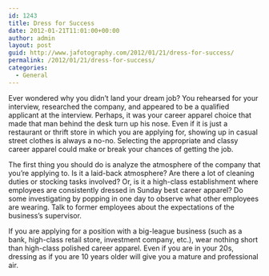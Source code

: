```yaml
---
id: 1243
title: Dress for Success
date: 2012-01-21T11:01:00+00:00
author: admin
layout: post
guid: http://www.jafotography.com/2012/01/21/dress-for-success/
permalink: /2012/01/21/dress-for-success/
categories:
  - General
---
```

Ever wondered why you didn&#8217;t land your dream job? You rehearsed for your interview, researched the company, and appeared to be a qualified applicant at the interview. Perhaps, it was your career apparel choice that made that man behind the desk turn up his nose. Even if it is just a restaurant or thrift store in which you are applying for, showing up in casual street clothes is always a no-no. Selecting the appropriate and classy career apparel could make or break your chances of getting the job.

The first thing you should do is analyze the atmosphere of the company that you&#8217;re applying to. Is it a laid-back atmosphere? Are there a lot of cleaning duties or stocking tasks involved? Or, is it a high-class establishment where employees are consistently dressed in Sunday best career apparel? Do some investigating by popping in one day to observe what other employees are wearing. Talk to former employees about the expectations of the business&#8217;s supervisor.

If you are applying for a position with a big-league business (such as a bank, high-class retail store, investment company, etc.), wear nothing short than high-class polished career apparel. Even if you are in your 20s, dressing as if you are 10 years older will give you a mature and professional air.